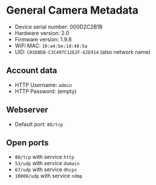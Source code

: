 # General Camera Metadata

* Device serial number: 000D2C2B1B
* Hardware version: 2.0
* Firmware version: 1.9.8
* WiFi MAC: `10:a4:be:1d:48:5a`
* UID: `CH1D8D8-C3C497C12E2F-62E914` (also network name)

## Account data
* HTTP Username: `admin`
* HTTP Password: (empty)

## Webserver
* Default port: `80/tcp`

## Open ports
* `80/tcp` with service `http`
* `53/udp` with service `domain`
* `67/udp` with service `dhcps`
* `10000/udp` with service `ndmp`
